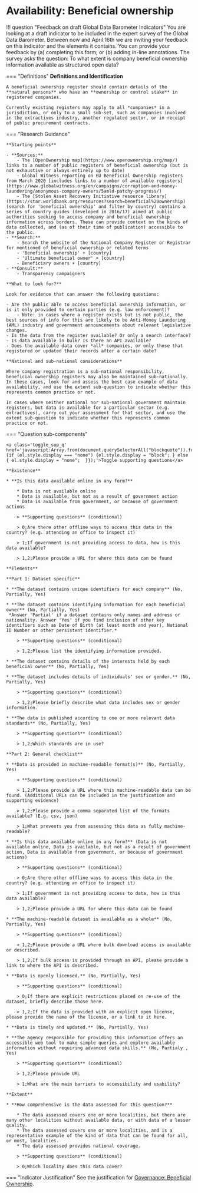 # Availability: Beneficial ownership 


!!! question "Feedback on draft Global Data Barometer Indicators"
    You are looking at a draft indicator to be included in the expert survey of the Global Data Barometer. Between now and April 16th we are inviting your feedback on this indicator and the elements it contains. 
    You can provide your feedback by (a) completing this form; or (b) adding in-line annotations.
The survey asks the question: To what extent is company beneficial ownership information available as structured open data? 


    
=== "Definitions"
    **Definitions and Identification**
    
    A beneficial ownership register should contain details of the **natural persons** who have an **ownership or control stake** in registered companies.
    
    Currently existing registers may apply to all *companies* in a jurisdiction, or only to a small sub-set, such as companies involved in the extractives industry, another regulated sector, or in receipt of public procurement contracts. 
    
=== "Research Guidance"
    
    **Starting points**
    
    - **Sources:**
        - The [OpenOwnership map](https://www.openownership.org/map/) links to a number of public registers of beneficial ownership (but is not exhaustive or always entirely up to date)
        - Global Witness reporting on EU Beneficial Ownership registers from March 2020 [includes links to a number of available registers](https://www.globalwitness.org/en/campaigns/corruption-and-money-laundering/anonymous-company-owners/5amld-patchy-progress/)
        - The [Stolen Asset Recovery Initiative resource library](https://star.worldbank.org/resources?search=beneficial%20ownership) (search for 'beneficial ownership' and filter by country) contains a series of country guides (developed in 2016/17) aimed at public authorities seeking to access company and beneficial ownership information across borders. These can provide context on the kinds of data collected, and (as of their time of publication) accessible to the public.
    - **Search:**
        - Search the website of the National Company Register or Registrar for mentioned of beneficial ownership or related terms
        - 'Beneficial ownership' + [country]
        - 'Ultimate beneficial owner' + [country]
        - Beneficiary owners + [country]
    - **Consult:**
        - Transparency campaigners
    
    **What to look for?**
    
    Look for evidence that can answer the following questions:
    
    - Are the public able to access beneficial ownership information, or is it only provided to certain parties (e.g. law enforcement)?
        - Note: in cases where a register exists but is not public, the best sources of info for this are likely to be Anti-Money Laundering (AML) industry and government announcements about relevant legislative changes.
    - Is the data from the register available? Or only a search interface?
    - Is data available in bulk? Is there an API available?
    - Does the available data cover *all* companies, or only those that registered or updated their records after a certain date?
    
    **National and sub-national considerations**
    
    Where company registration is a sub-national responsibility, beneficial ownership registers may also be maintained sub-nationally. In these cases, look for and assess the best case example of data availability, and use the extent sub-question to indicate whether this represents common practice or not. 
    
    In cases where neither national nor sub-national government maintain registers, but data is available for a particular sector (e.g. extractives), carry out your assessment for that sector, and use the extent sub-question to indicate whether this represents common practice or not.

=== "Question sub-components"

    <a class='toggle_sup_q' href='javascript:Array.from(document.querySelectorAll("blockquote")).forEach(function(el) {if (el.style.display === "none") {el.style.display = "block"; } else { el.style.display = "none";  }});'>Toggle supporting questions</a>
    
    **Existence**
    
    * **Is this data available online in any form?**
    
        * Data is not available online
        * Data is available, but not as a result of government action
        * Data is available from government, or because of government actions
    
        > **Supporting questions** (conditional)
    
        > 0;Are there other offline ways to access this data in the country? (e.g. attending an office to inspect it)
    
        > 1;If government is not providing access to data, how is this data available? 
    
        > 1,2;Please provide a URL for where this data can be found
    
    **Elements**
    
    **Part 1: Dataset specific**
    
    * **The dataset contains unique identifiers for each company** (No, Partially, Yes)
    
    * **The dataset contains identifying information for each beneficial owner** (No, Partially, Yes)
     *Answer 'Partial' if a dataset contains only names and address or nationality. Answer 'Yes' if you find inclusion of other key identifiers such as Date of Birth (at least month and year), National ID Number or other persistent identifier.*
    
        > **Supporting questions** (conditional)
    
        > 1,2;Please list the identifying information provided. 
    
    * **The dataset contains details of the interests held by each beneficial owner** (No, Partially, Yes)
    
    * **The dataset includes details of individuals' sex or gender.** (No, Partially, Yes)
    
        > **Supporting questions** (conditional)
    
        > 1,2;Please briefly describe what data includes sex or gender information.
    
    * **The data is published according to one or more relevant data standards** (No, Partially, Yes)
    
        > **Supporting questions** (conditional)
    
        > 1,2;Which standards are in use?
    
    **Part 2: General checklist**
    
    * **Data is provided in machine-readable format(s)** (No, Partially, Yes)
    
        > **Supporting questions** (conditional)
    
        > 1,2;Please provide a URL where this machine-readable data can be found. (Additional URLs can be included in the justification and supporting evidence)
    
        > 1,2;Please provide a comma separated list of the formats available? (E.g. csv, json)
    
        > 1;What prevents you from assessing this data as fully machine-readable? 
    
    * **Is this data available online in any form?** (Data is not available online, Data is available, but not as a result of government action, Data is available from government, or because of government actions)
    
        > **Supporting questions** (conditional)
    
        > 0;Are there other offline ways to access this data in the country? (e.g. attending an office to inspect it)
    
        > 1;If government is not providing access to data, how is this data available? 
    
        > 1,2;Please provide a URL for where this data can be found
    
    * **The machine-readable dataset is available as a whole** (No, Partially, Yes)
    
        > **Supporting questions** (conditional)
    
        > 1,2;Please provide a URL where bulk download access is available or described.
    
        > 1,2;If bulk access is provided through an API, please provide a link to where the API is described.
    
    * **Data is openly licensed.** (No, Partially, Yes)
    
        > **Supporting questions** (conditional)
    
        > 0;If there are explicit restrictions placed on re-use of the dataset, briefly describe those here.
    
        > 1,2;If the data is provided with an explicit open license, please provide the name of the license, or a link to it here.
    
    * **Data is timely and updated.** (No, Partially, Yes)
    
    * **The agency responsible for providing this information offers an accessible web tool to make simple queries and explore available information without requiring advanced data skills.** (No, Partialy , Yes)
    
        > **Supporting questions** (conditional)
    
        > 1,2;Please provide URL
    
        > 1;What are the main barriers to accessibility and usability?
    
    **Extent**
    
    * **How comprehensive is the data assessed for this question?**
    
        * The data assessed covers one or more localities, but there are many other localities without available data, or with data of a lesser quality.
        * The data assessed covers one or more localities, and is a representative example of the kind of data that can be found for all, or most, localities.
        * The data assessed provides national coverage.
    
        > **Supporting questions** (conditional)
    
        > 0;Which locality does this data cover?


=== "Indicator Justification"
     See the justification for [Governance: Beneficial Ownership](https://www.notion.so/Governance-Beneficial-ownership-0398cd5580ce40798a0bc55960da18b2).
